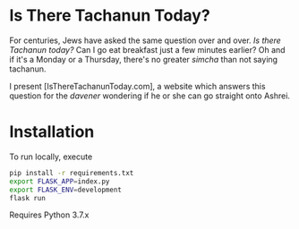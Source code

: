 # Is There Tachanun Today?

For centuries, Jews have asked the same question over and over. _Is there Tachanun today?_ Can I go eat breakfast just a few minutes earlier? Oh and if it's a Monday or a Thursday, there's no greater _simcha_ than not saying tachanun. 

I present [IsThereTachanunToday.com], a website which answers this question for the _davener_ wondering if he or she can go straight onto Ashrei.

# Installation
To run locally, execute
```bash
pip install -r requirements.txt
export FLASK_APP=index.py
export FLASK_ENV=development
flask run
```
Requires Python 3.7.x
